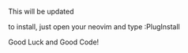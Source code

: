 This will be updated

to install, just open your neovim and type :PlugInstall

Good Luck and Good Code!

